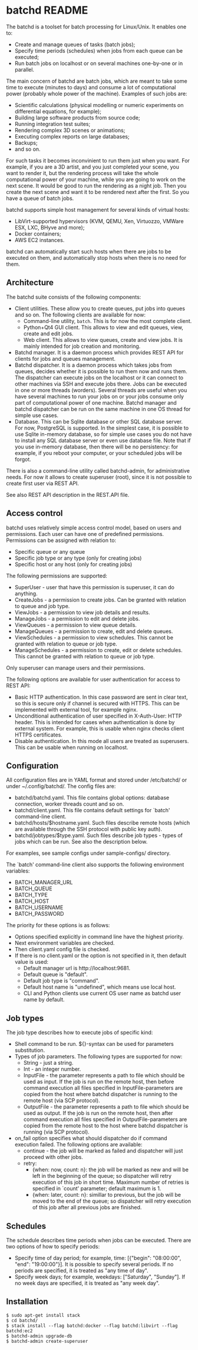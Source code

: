 batchd README
=============

The batchd is a toolset for batch processing for Linux/Unix. It enables one to:

* Create and manage queues of tasks (batch jobs);
* Specify time periods (schedules) when jobs from each queue can be executed;
* Run batch jobs on localhost or on several machines one-by-one or in parallel.

The main concern of batchd are batch jobs, which are meant to take some time to
execute (minutes to days) and consume a lot of computational power (probably
whole power of the machine). Examples of such jobs are:

* Scientific calculations (physical modelling or numeric experiments on
  differential equations, for example);
* Building large software products from source code;
* Running integration test suites;
* Rendering complex 3D scenes or animations;
* Executing complex reports on large databases;
* Backups;
* and so on.

For such tasks it becomes inconvinient to run them just when you want. For
example, if you are a 3D artist, and you just completed your scene, you want to
render it, but the rendering process will take the whole computational power of
your machine, while you are going to work on the next scene. It would be good
to run the rendering as a night job. Then you create the next scene and want it
to be rendered next after the first. So you have a queue of batch jobs.

batchd supports simple host management for several kinds of virtual hosts:

* LibVirt-supported hypervisors (KVM, QEMU, Xen, Virtuozzo, VMWare ESX, LXC,
  BHyve and more);
* Docker containers;
* AWS EC2 instances.

batchd can automatically start such hosts when there are jobs to be executed on
them, and automatically stop hosts when there is no need for them. 

Architecture
------------
The batchd suite consists of the following components:

* Client utilities. These allow you to create queues, put jobs into queues and
  so on. The following clients are available for now:
  * Command-line utility, `batch`. This is for now the most complete client.
  * Python+Qt4 GUI client. This allows to view and edit queues, view, create
    and edit jobs.
  * Web client. This allows to view queues, create and view jobs. It is mainly
    intended for job creation and monitoring.
* Batchd manager. It is a daemon process which provides REST API for clients
  for jobs and queues management.
* Batchd dispatcher. It is a daemon process which takes jobs from queues,
  decides whether it is possible to run them now and runs them. The dispatcher
  can execute jobs on the localhost or it can connect to other machines via SSH
  and execute jobs there. Jobs can be executed in one or more threads
  (worders). Several threads are useful when you have several machines to run
  your jobs on or your jobs consume only part of computational power of one
  machine.  Batchd manager and batchd dispatcher can be run on the same machine
  in one OS thread for simple use cases.
* Database. This can be Sqlite database or other SQL database server. For now,
  PostgreSQL is supported. In the simplest case, it is possible to use Sqlite
  in-memory database, so for simple use cases you do not have to install any
  SQL database server or even use database file. Note that if you use in-memory
  database, then there will be no persistency: for example, if you reboot your
  computer, or your scheduled jobs will be forgot.

There is also a command-line utility called batchd-admin, for administrative needs.
For now it allows to create superuser (root), since it is not possible to create
first user via REST API.

See also REST API description in the REST.API file.

Access control
--------------
batchd uses relatively simple access control model, based on users and permissions.
Each user can have one of predefined permissions. Permissions can be assigned
with relation to:

  * Specific queue or any queue
  * Specific job type or any type (only for creating jobs)
  * Specific host or any host (only for creating jobs)

The following permissions are supported:

  * SuperUser - user that have this permission is superuser, it can do anything.
  * CreateJobs - a permission to create jobs. Can be granted with relation to
    queue and job type.
  * ViewJobs - a permission to view job details and results.
  * ManageJobs - a permission to edit and delete jobs.
  * ViewQueues - a permission to view queue details.
  * ManageQueues - a permission to create, edit and delete queues.
  * ViewSchedules - a permission to view schedules. This cannot be granted with
    relation to queue or job type.
  * ManageSchedules - a permission to create, edit or delete schedules. This
    cannot be granted with relation to queue or job type.

Only superuser can manage users and their permissions.

The following options are available for user authentication for access to REST API:

* Basic HTTP authentication. In this case password are sent in clear text, so
  this is secure only if channel is secured with HTTPS. This can be implemented
  with external tool, for example nginx.
* Unconditional authentication of user specified in X-Auth-User: HTTP header.
  This is intended for cases when authentication is done by external system.
  For example, this is usable when nginx checks client HTTPS certificates.
* Disable authentication. In this mode all users are treated as superusers.
  This can be usable when running on localhost.

Configuration
-------------
All configuration files are in YAML format and stored under /etc/batchd/ or
under ~/.config/batchd/. The config files are:

* batchd/batchd.yaml. This file contains global options: database connection,
  worker threads count and so on.
* batchd/client.yaml. This file contains default settings for `batch'
  command-line client.
* batchd/hosts/$hostname.yaml. Such files describe remote hosts (which are
  available through the SSH protocol with public key auth).
* batchd/jobtypes/$type.yaml. Such files describe job types - types of jobs
  which can be run. See also the description below.

For examples, see sample configs under sample-configs/ directory.

The `batch' command-line client also supports the following environment
variables:

* BATCH_MANAGER_URL
* BATCH_QUEUE
* BATCH_TYPE
* BATCH_HOST
* BATCH_USERNAME
* BATCH_PASSWORD

The priority for these options is as follows:
* Options specified explicitly in command line have the highest priority.
* Next environment variables are checked.
* Then client.yaml config file is checked.
* If there is no client.yaml or the option is not specified in it, then default
  value is used:
  * Default manager url is http://localhost:9681.
  * Default queue is "default".
  * Default job type is "command".
  * Default host name is "undefined", which means use local host.
  * CLI and Python clients use current OS user name as batchd user name by default.

Job types
---------
The job type describes how to execute jobs of specific kind:

* Shell command to be run. ${}-syntax can be used for parameters substitution.
* Types of job parameters. The following types are supported for now:
  * String - just a string.
  * Int - an integer number.
  * InputFile - the parameter represents a path to file which should be used as
    input. If the job is run on the remote host, then before command execution
    all files specified in InputFile-parameters are copied from the host where
    batchd dispatcher is running to the remote host (via SCP protocol).
  * OutputFile - the parameter represents a path to file which should be used
    as output. If the job is run on the remote host, then after command
    execution all files specified in OutputFile-parameters are copied from the
    remote host to the host where batchd dispatcher is running (via SCP protocol).
* on_fail option specifies what should dispatcher do if command execution
  failed. The following options are available:
  * continue - the job will be marked as failed and dispatcher will just
    proceed with other jobs.
  * retry:
    * {when: now, count: n}: the job will be marked as new and will be left in
      the beginning of the queue; so dispatcher will retry execution of this
      job in short time. Maximum number of retries is specified in `count'
      parameter; default maximum is 1.
    * {when: later, count: n}: simillar to previous, but the job will be moved
      to the end of the queue; so dispatcher will retry execution of this job
      after all previous jobs are finished.

Schedules
---------
The schedule describes time periods when jobs can be executed. There are two
options of how to specify periods:

* Specify time of day period; for example, time: [{"begin": "08:00:00", "end":
  "19:00:00"}]. It is possible to specify several periods. If no periods are
  specified, it is treated as "any time of day".
* Specify week days; for example, weekdays: ["Saturday", "Sunday"]. If no week
  days are specified, it is treated as "any week day".

Installation
------------

    $ sudo apt-get install stack
    $ cd batchd/
    $ stack install --flag batchd:docker --flag batchd:libvirt --flag batchd:ec2
    $ batchd-admin upgrade-db
    $ batchd-admin create-superuser

